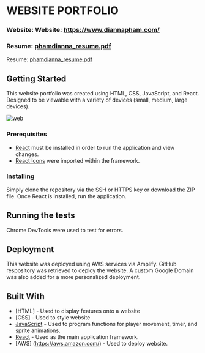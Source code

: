 # WEBSITE PORTFOLIO

### Website: Website: https://www.diannapham.com/
### Resume: [phamdianna_resume.pdf](https://github.com/dianna-SE/web-portfolio/files/8477303/phamdianna_resume.pdf)


Resume: [phamdianna_resume.pdf](https://github.com/dianna-SE/web-portfolio/files/8477301/phamdianna_resume.pdf)
## Getting Started
This website portfolio was created using HTML, CSS, JavaScript, and React. Designed to be viewable with a variety of devices (small, medium, large devices).

![web](https://user-images.githubusercontent.com/97206862/163062721-2f1d1f98-55a5-4a38-8613-17a8fb218999.png)

### Prerequisites

* [React](https://reactjs.org/docs/getting-started.html) must be installed in order to run the application and view changes. 
* [React Icons](https://react-icons.github.io/react-icons/) were imported within the framework.

### Installing

Simply clone the repository via the SSH or HTTPS key or download the ZIP file. Once React is installed, run the application.

## Running the tests

Chrome DevTools were used to test for errors.

## Deployment

This website was deployed using AWS services via Amplify. GitHub respository was retrieved to deploy the website. A custom Google Domain was also added for a more personalized deployment. 

## Built With

* [HTML] - Used to display features onto a website
* [CSS] - Used to style website 
* [JavaScript](https://www.javascript.com/) - Used to program functions for player movement, timer, and sprite animations.
* [React](https://reactjs.org/) - Used as the main application framework.
* [AWS] (https://aws.amazon.com/) - Used to deploy website.
